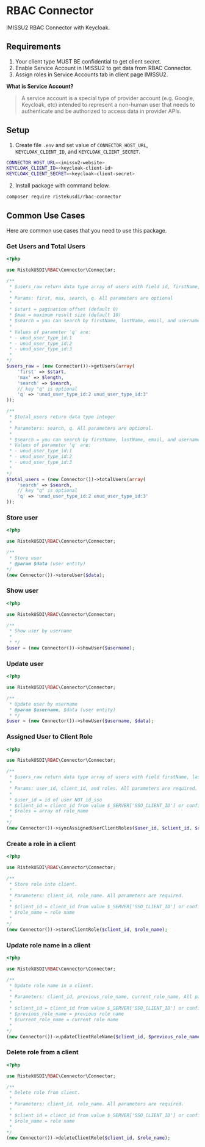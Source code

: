 # RBAC Connector

IMISSU2 RBAC Connector with Keycloak.

## Requirements

1. Your client type MUST BE confidential to get client secret.
2. Enable Service Account in IMISSU2 to get data from RBAC Connector.
3. Assign roles in Service Accounts tab in client page IMISSU2.

**What is Service Account?**

> A service account is a special type of provider account (e.g. Google, Keycloak, etc) intended to represent a non-human user that needs to authenticate and be authorized to access data in provider APIs. 

## Setup

1. Create file `.env` and set value of `CONNECTOR_HOST_URL`, `KEYCLOAK_CLIENT_ID`, and  `KEYCLOAK_CLIENT_SECRET`.

```bash
CONNECTOR_HOST_URL=<imissu2-website>
KEYCLOAK_CLIENT_ID=<keycloak-client-id>
KEYCLOAK_CLIENT_SECRET=<keycloak-client-secret>
```

2. Install package with command below.

```bash
composer require ristekusdi/rbac-connector
```

## Common Use Cases

Here are common use cases that you need to use this package.

### Get Users and Total Users

```php
<?php

use RistekUSDI\RBAC\Connector\Connector;

/**
 * $users_raw return data type array of users with field id, firstName, lastName, email, username, and attributes.
 * 
 * Params: first, max, search, q. All parameters are optional
 * 
 * $start = pagination offset (default 0)
 * $max = maximum result size (default 10)
 * $search = you can search by firstName, lastName, email, and username
 * 
 * Values of parameter 'q' are:
 * - unud_user_type_id:1
 * - unud_user_type_id:2
 * - unud_user_type_id:3
 *
*/
$users_raw = (new Connector())->getUsers(array(
    'first' => $start,
    'max' => $length,
    'search' => $search,
    // key "q" is optional
    'q' => 'unud_user_type_id:2 unud_user_type_id:3'
));

/**
 * $total_users return data type integer
 * 
 * Parameters: search, q. All parameters are optional.
 * 
 * $search = you can search by firstName, lastName, email, and username
 * Values of parameter 'q' are:
 * - unud_user_type_id:1
 * - unud_user_type_id:2
 * - unud_user_type_id:3
 * 
*/
$total_users = (new Connector())->totalUsers(array(
    'search' => $search,
    // key "q" is optional
    'q' => 'unud_user_type_id:2 unud_user_type_id:3'
));
```

### Store user

```php
<?php

use RistekUSDI\RBAC\Connector\Connector;

/**
 * Store user
 * @param $data (user entity)
*/
(new Connector())->storeUser($data);
```

### Show user

```php
<?php

use RistekUSDI\RBAC\Connector\Connector;

/**
 * Show user by username
 * 
 * */
$user = (new Connector())->showUser($username);
```

### Update user

```php
<?php

use RistekUSDI\RBAC\Connector\Connector;

/**
 * Update user by username
 * @param $username, $data (user entity)
 * */
$user = (new Connector())->showUser($username, $data);
```

### Assigned User to Client Role

```php
<?php

use RistekUSDI\RBAC\Connector\Connector;

/**
 * $users_raw return data type array of users with field firstName, lastName, email, username, and attributes.
 * 
 * Params: user_id, client_id, and roles. All parameters are required.
 * 
 * $user_id = id of user NOT id_sso
 * $client_id = client_id from value $_SERVER['SSO_CLIENT_ID'] or config('sso.client_id')
 * $roles = array of role_name
 * 
*/
(new Connector())->syncAssignedUserClientRoles($user_id, $client_id, $roles);
```

### Create a role in a client

```php
<?php

use RistekUSDI\RBAC\Connector\Connector;

/**
 * Store role into client.
 * 
 * Parameters: client_id, role_name. All parameters are required.
 * 
 * $client_id = client_id from value $_SERVER['SSO_CLIENT_ID'] or config('sso.client_id')
 * $role_name = role name
 *
*/
(new Connector())->storeClientRole($client_id, $role_name);
```

### Update role name in a client

```php
<?php

use RistekUSDI\RBAC\Connector\Connector;

/**
 * Update role name in a client.
 * 
 * Parameters: client_id, previous_role_name, current_role_name. All parameters are required.
 * 
 * $client_id = client_id from value $_SERVER['SSO_CLIENT_ID'] or config('sso.client_id')
 * $previous_role_name = previous role name
 * $current_role_name = current role name
 *
*/
(new Connector())->updateClientRoleName($client_id, $previous_role_name, $current_role_name);
```

### Delete role from a client

```php
<?php

use RistekUSDI\RBAC\Connector\Connector;

/**
 * Delete role from client.
 * 
 * Parameters: client_id, role_name. All parameters are required.
 * 
 * $client_id = client_id from value $_SERVER['SSO_CLIENT_ID'] or config('sso.client_id')
 * $role_name = role name
 *
*/
(new Connector())->deleteClientRole($client_id, $role_name);
```